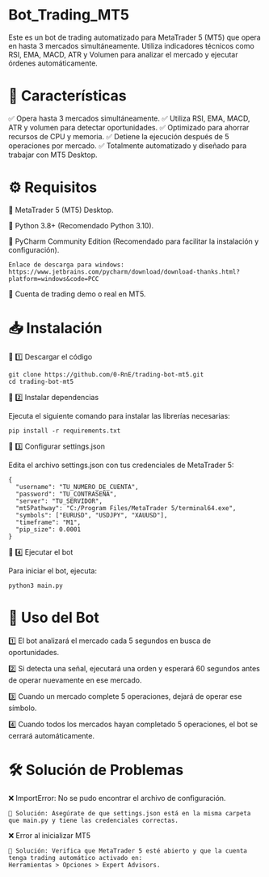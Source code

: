 # Bot_Trading_MT5
Este es un bot de trading automatizado para MetaTrader 5 (MT5) que opera en hasta 3 mercados simultáneamente. Utiliza indicadores técnicos como RSI, EMA, MACD, ATR y Volumen para analizar el mercado y ejecutar órdenes automáticamente.

# 📌 Características

✅ Opera hasta 3 mercados simultáneamente. 
✅ Utiliza RSI, EMA, MACD, ATR y volumen para detectar oportunidades.
✅ Optimizado para ahorrar recursos de CPU y memoria.
✅ Detiene la ejecución después de 5 operaciones por mercado.
✅ Totalmente automatizado y diseñado para trabajar con MT5 Desktop.

# ⚙ Requisitos
🔹 MetaTrader 5 (MT5) Desktop.

🔹 Python 3.8+ (Recomendado Python 3.10).

🔹 PyCharm Community Edition (Recomendado para facilitar la instalación y configuración). 

    Enlace de descarga para windows: 
    https://www.jetbrains.com/pycharm/download/download-thanks.html?platform=windows&code=PCC

🔹 Cuenta de trading demo o real en MT5.

# 📥 Instalación

🔹 1️⃣ Descargar el código

    git clone https://github.com/0-RnE/trading-bot-mt5.git
    cd trading-bot-mt5

🔹 2️⃣ Instalar dependencias

Ejecuta el siguiente comando para instalar las librerías necesarias:

    pip install -r requirements.txt

🔹 3️⃣ Configurar settings.json

Edita el archivo settings.json con tus credenciales de MetaTrader 5:

    {
      "username": "TU_NUMERO_DE_CUENTA",
      "password": "TU_CONTRASEÑA",  
      "server": "TU_SERVIDOR",
      "mt5Pathway": "C:/Program Files/MetaTrader 5/terminal64.exe",
      "symbols": ["EURUSD", "USDJPY", "XAUUSD"],
      "timeframe": "M1",
      "pip_size": 0.0001
    }  

🔹 4️⃣ Ejecutar el bot

Para iniciar el bot, ejecuta:

    python3 main.py

# 📜 Uso del Bot

1️⃣ El bot analizará el mercado cada 5 segundos en busca de oportunidades.

2️⃣ Si detecta una señal, ejecutará una orden y esperará 60 segundos antes de operar nuevamente en ese mercado.

3️⃣ Cuando un mercado complete 5 operaciones, dejará de operar ese símbolo.

4️⃣ Cuando todos los mercados hayan completado 5 operaciones, el bot se cerrará automáticamente.

# 🛠 Solución de Problemas

❌ ImportError: No se pudo encontrar el archivo de configuración.

    📌 Solución: Asegúrate de que settings.json está en la misma carpeta que main.py y tiene las credenciales correctas.

❌ Error al inicializar MT5

    📌 Solución: Verifica que MetaTrader 5 esté abierto y que la cuenta tenga trading automático activado en:
    Herramientas > Opciones > Expert Advisors.
